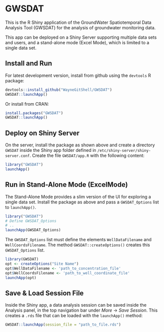 # GWSDAT

This is the R Shiny application of the GroundWater Spatiotemporal Data Analysis Tool (GWSDAT) for the analysis of groundwater monitoring data. 

This app can be deployed on a Shiny Server supporting multiple data sets and users, and a stand-alone mode (Excel Mode), which is limited to a single data set.

## Install and Run

For latest development version, install from github using the `devtools` R package:

```r
devtools::install_github("WayneGitShell/GWSDAT")
GWSDAT::launchApp()
```

Or install from CRAN: 

```r
install.packages("GWSDAT")
GWSDAT::launchApp()
```


## Deploy on Shiny Server

On the server, install the package as shown above and create a directory `GWSDAT` inside the Shiny app folder defined in `/etc/shiny-server/shiny-server.conf`. Create the file `GWSDAT/app.R` with the following content:

```r
library("GWSDAT")
launchApp()
```

## Run in Stand-Alone Mode (ExcelMode)

The Stand-Alone Mode provides a slim version of the UI for exploring a single data set. Install the package as above and pass a `GWSDAT_Options` list to `launchApp()`. 

```r
library("GWSDAT")
# Define GWSDAT_Options
# ..
launchApp(GWSDAT_Options)
```

The `GWSDAT_Options` list must define the elements `WellDataFilename` and `WellCoordsFilename`. The method `GWSDAT::createOptions()` creates this `GWSDAT_Options` list.

```r
library(GWSDAT)
opt <- createOptions("Site Name")
opt$WellDataFilename <- 'path_to_concentration_file'
opt$WellCoordsFilename <- 'path_to_well_coordinate_file'
launchApp(opt)
``` 

## Save & Load Session File

Inside the Shiny app, a data analysis session can be saved inside the Analysis panel, in the top navigation bar under _More_ -> _Save Session_. This creates a `.rds` file that can be loaded with the `launchApp()` method:


```r
GWSDAT::launchApp(session_file = "path_to_file.rds")
``` 

